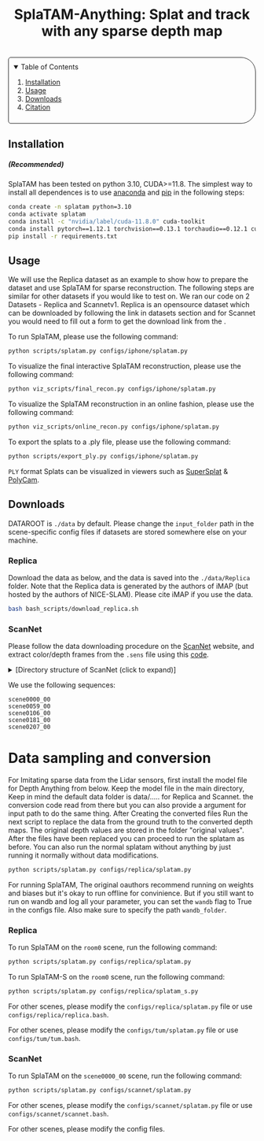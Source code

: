 <!-- PROJECT LOGO -->

<p align="center">

  <h1 align="center">SplaTAM-Anything: Splat and track with any sparse depth map</h1>


<br>

<!-- TABLE OF CONTENTS -->
<details open="open" style='padding: 10px; border-radius:5px 30px 30px 5px; border-style: solid; border-width: 1px;'>
  <summary>Table of Contents</summary>
  <ol>
    <li>
      <a href="#installation">Installation</a>
    </li>
    <li>
      <a href="#usage">Usage</a>
    </li>
    <li>
      <a href="#downloads">Downloads</a>
    </li>
    <li>
      <a href="#citation">Citation</a>
    </li>
  </ol>
</details>

## Installation

##### (Recommended)
SplaTAM has been tested on python 3.10, CUDA>=11.8. The simplest way to install all dependences is to use [anaconda](https://www.anaconda.com/) and [pip](https://pypi.org/project/pip/) in the following steps: 

```bash
conda create -n splatam python=3.10
conda activate splatam
conda install -c "nvidia/label/cuda-11.8.0" cuda-toolkit
conda install pytorch==1.12.1 torchvision==0.13.1 torchaudio==0.12.1 cudatoolkit=11.7 -c pytorch -c conda-forge
pip install -r requirements.txt
```

<!-- Alternatively, we also provide a conda environment.yml file :
```bash
conda env create -f environment.yml
conda activate splatam
``` -->

## Usage

We will use the Replica dataset as an example to show how to prepare the dataset and use SplaTAM for sparse reconstruction. The following steps are similar for other datasets if you would like to test on. We ran our code on 2 Datasets - Replica and Scannetv1. Replica is an opensource dataset which can be downloaded by following the link in datasets section and for Scannet you would need to fill out a form to get the download link from the .

To run SplaTAM, please use the following command:

```bash
python scripts/splatam.py configs/iphone/splatam.py
```

To visualize the final interactive SplaTAM reconstruction, please use the following command:

```bash
python viz_scripts/final_recon.py configs/iphone/splatam.py
```

To visualize the SplaTAM reconstruction in an online fashion, please use the following command:

```bash
python viz_scripts/online_recon.py configs/iphone/splatam.py
```

To export the splats to a .ply file, please use the following command:

```bash
python scripts/export_ply.py configs/iphone/splatam.py
```

`PLY` format Splats can be visualized in viewers such as [SuperSplat](https://playcanvas.com/supersplat/editor) & [PolyCam](https://poly.cam/tools/gaussian-splatting).


## Downloads

DATAROOT is `./data` by default. Please change the `input_folder` path in the scene-specific config files if datasets are stored somewhere else on your machine.

### Replica

Download the data as below, and the data is saved into the `./data/Replica` folder. Note that the Replica data is generated by the authors of iMAP (but hosted by the authors of NICE-SLAM). Please cite iMAP if you use the data.

```bash
bash bash_scripts/download_replica.sh
```

### ScanNet

Please follow the data downloading procedure on the [ScanNet](http://www.scan-net.org/) website, and extract color/depth frames from the `.sens` file using this [code](https://github.com/ScanNet/ScanNet/blob/master/SensReader/python/reader.py).

<details>
  <summary>[Directory structure of ScanNet (click to expand)]</summary>

```
  DATAROOT
  └── scannet
        └── scene0000_00
            └── frames
                ├── color
                │   ├── 0.jpg
                │   ├── 1.jpg
                │   ├── ...
                │   └── ...
                ├── depth
                │   ├── 0.png
                │   ├── 1.png
                │   ├── ...
                │   └── ...
                ├── intrinsic
                └── pose
                    ├── 0.txt
                    ├── 1.txt
                    ├── ...
                    └── ...
```
</details>


We use the following sequences: 
```
scene0000_00
scene0059_00
scene0106_00
scene0181_00
scene0207_00
```

# Data sampling and conversion

For Imitating sparse data from the Lidar sensors, first install the model file for Depth Anything from below. Keep the model file in the main directory, Keep in mind the default data folder is data/..... for Replica and Scannet. the conversion code read from there but you can also provide a argument for input path to do the same thing. After Creating the converted files Run the next script to replace the data from the ground truth to the converted depth maps. The original depth values are stored in the folder "original values". After the files have been replaced you can proceed to run the splatam as before. You can also run the normal splatam without anything by just running it normally without data modifications. 

```bash
python scripts/splatam.py configs/replica/splatam.py
```

For running SplaTAM, The original oauthors recommend running on weights and biases but it's okay to run offline for convinience. But if you still want to run on wandb and log all your parameter, you can set the `wandb` flag to True in the configs file. Also make sure to specify the path `wandb_folder`. 

### Replica

To run SplaTAM on the `room0` scene, run the following command:

```bash
python scripts/splatam.py configs/replica/splatam.py
```

To run SplaTAM-S on the `room0` scene, run the following command:

```bash
python scripts/splatam.py configs/replica/splatam_s.py
```

For other scenes, please modify the `configs/replica/splatam.py` file or use `configs/replica/replica.bash`.



For other scenes, please modify the `configs/tum/splatam.py` file or use `configs/tum/tum.bash`.

### ScanNet

To run SplaTAM on the `scene0000_00` scene, run the following command:

```bash
python scripts/splatam.py configs/scannet/splatam.py
```

For other scenes, please modify the `configs/scannet/splatam.py` file or use `configs/scannet/scannet.bash`.


For other scenes, please modify the config files.

